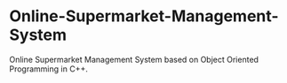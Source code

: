 # Online-Supermarket-Management-System
Online Supermarket Management System based on Object Oriented Programming in C++.
